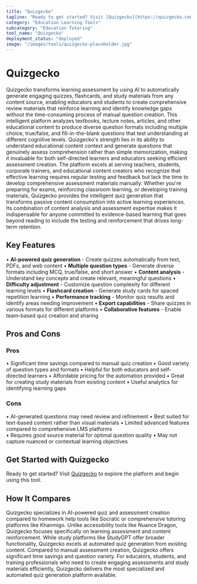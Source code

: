 ```yaml
---
title: "Quizgecko"
tagline: "Ready to get started? Visit [Quizgecko](https://quizgecko.com) to explore the platform and begin using this tool...."
category: "Education Learning Tools"
subcategory: "Education Tutoring"
tool_name: "Quizgecko"
deployment_status: "deployed"
image: "/images/tools/quizgecko-placeholder.jpg"
---
```


# Quizgecko

Quizgecko transforms learning assessment by using AI to automatically generate engaging quizzes, flashcards, and study materials from any content source, enabling educators and students to create comprehensive review materials that reinforce learning and identify knowledge gaps without the time-consuming process of manual question creation. This intelligent platform analyzes textbooks, lecture notes, articles, and other educational content to produce diverse question formats including multiple choice, true/false, and fill-in-the-blank questions that test understanding at different cognitive levels. Quizgecko's strength lies in its ability to understand educational content context and generate questions that genuinely assess comprehension rather than simple memorization, making it invaluable for both self-directed learners and educators seeking efficient assessment creation. The platform excels at serving teachers, students, corporate trainers, and educational content creators who recognize that effective learning requires regular testing and feedback but lack the time to develop comprehensive assessment materials manually. Whether you're preparing for exams, reinforcing classroom learning, or developing training materials, Quizgecko provides the intelligent quiz generation that transforms passive content consumption into active learning experiences. Its combination of content analysis and assessment expertise makes it indispensable for anyone committed to evidence-based learning that goes beyond reading to include the testing and reinforcement that drives long-term retention.

## Key Features

• **AI-powered quiz generation** - Create quizzes automatically from text, PDFs, and web content
• **Multiple question types** - Generate diverse formats including MCQ, true/false, and short answer
• **Content analysis** - Understand key concepts and create relevant, meaningful questions
• **Difficulty adjustment** - Customize question complexity for different learning levels
• **Flashcard creation** - Generate study cards for spaced repetition learning
• **Performance tracking** - Monitor quiz results and identify areas needing improvement
• **Export capabilities** - Share quizzes in various formats for different platforms
• **Collaborative features** - Enable team-based quiz creation and sharing

## Pros and Cons

### Pros
• Significant time savings compared to manual quiz creation
• Good variety of question types and formats
• Helpful for both educators and self-directed learners
• Affordable pricing for the automation provided
• Great for creating study materials from existing content
• Useful analytics for identifying learning gaps

### Cons
• AI-generated questions may need review and refinement
• Best suited for text-based content rather than visual materials
• Limited advanced features compared to comprehensive LMS platforms  
• Requires good source material for optimal question quality
• May not capture nuanced or contextual learning objectives

## Get Started with Quizgecko

Ready to get started? Visit [Quizgecko](https://quizgecko.com) to explore the platform and begin using this tool.

## How It Compares

Quizgecko specializes in AI-powered quiz and assessment creation compared to homework help tools like Socratic or comprehensive tutoring platforms like Khanmigo. Unlike accessibility tools like Nuance Dragon, Quizgecko focuses specifically on learning assessment and content reinforcement. While study platforms like StudyGPT offer broader functionality, Quizgecko excels at automated quiz generation from existing content. Compared to manual assessment creation, Quizgecko offers significant time savings and question variety. For educators, students, and training professionals who need to create engaging assessments and study materials efficiently, Quizgecko delivers the most specialized and automated quiz generation platform available.